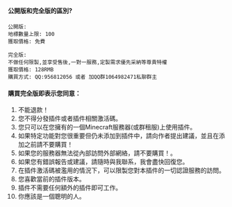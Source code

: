 #### 公開版和完全版的區別?

```
公開版:
地標數量上限: 100
獲取價格: 免費

完全版:
不做任何限製,並享受售後,一對一服務,定製需求優先采納等尊貴特權
獲取價格: 128RMB
購買方式: QQ:956812056 或者 加QQ群1064982471私聊群主
```

#### 購買完全版即表示您同意：
1. 不能退款！
2. 您不得分發插件或者插件相關激活碼。
3. 您只可以在您擁有的一個Minecraft服務器(或群租服)上使用插件。
4. 如果特定功能對您很重要但仍未添加到插件中，請向作者提出建議，並且在添加之前請不要購買！
5. 如果您的服務器無法從內部訪問外部網絡，請不要購買！。
6. 如果您有錯誤報告或建議，請隨時與我聯系，我會盡快回復您。
7. 在插件激活碼被濫用的情況下，可以限製您對本插件的一切認證服務的訪問。
8. 您喜歡當前的插件版本。
9. 插件不需要任何額外的插件即可工作。
10. 你應該是一個聰明的人。